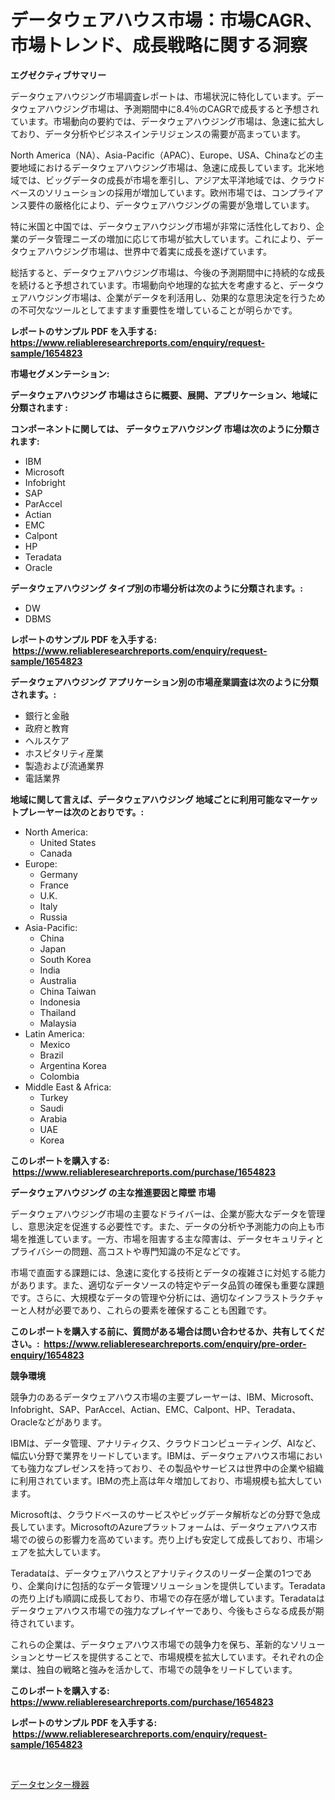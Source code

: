 <p><h1>データウェアハウス市場：市場CAGR、市場トレンド、成長戦略に関する洞察</h1></p><p><strong>エグゼクティブサマリー</strong></p>
<p><p>データウェアハウジング市場調査レポートは、市場状況に特化しています。データウェアハウジング市場は、予測期間中に8.4％のCAGRで成長すると予想されています。市場動向の要約では、データウェアハウジング市場は、急速に拡大しており、データ分析やビジネスインテリジェンスの需要が高まっています。</p><p>North America（NA）、Asia-Pacific（APAC）、Europe、USA、Chinaなどの主要地域におけるデータウェアハウジング市場は、急速に成長しています。北米地域では、ビッグデータの成長が市場を牽引し、アジア太平洋地域では、クラウドベースのソリューションの採用が増加しています。欧州市場では、コンプライアンス要件の厳格化により、データウェアハウジングの需要が急増しています。</p><p>特に米国と中国では、データウェアハウジング市場が非常に活性化しており、企業のデータ管理ニーズの増加に応じて市場が拡大しています。これにより、データウェアハウジング市場は、世界中で着実に成長を遂げています。</p><p>総括すると、データウェアハウジング市場は、今後の予測期間中に持続的な成長を続けると予想されています。市場動向や地理的な拡大を考慮すると、データウェアハウジング市場は、企業がデータを利活用し、効果的な意思決定を行うための不可欠なツールとしてますます重要性を増していることが明らかです。</p></p>
<p><strong>レポートのサンプル PDF を入手する: <a href="https://www.reliableresearchreports.com/enquiry/request-sample/1654823">https://www.reliableresearchreports.com/enquiry/request-sample/1654823</a></strong></p>
<p><strong>市場セグメンテーション:</strong></p>
<p><strong> データウェアハウジング 市場はさらに概要、展開、アプリケーション、地域に分類されます :</strong></p>
<p><strong>コンポーネントに関しては、 データウェアハウジング 市場は次のように分類されます: &nbsp;</strong></p>
<p><ul><li>IBM</li><li>Microsoft</li><li>Infobright</li><li>SAP</li><li>ParAccel</li><li>Actian</li><li>EMC</li><li>Calpont</li><li>HP</li><li>Teradata</li><li>Oracle</li></ul></p>
<p><strong> データウェアハウジング タイプ別の市場分析は次のように分類されます。:</strong></p>
<p><ul><li>DW</li><li>DBMS</li></ul></p>
<p><strong>レポートのサンプル PDF を入手する: &nbsp;<a href="https://www.reliableresearchreports.com/enquiry/request-sample/1654823">https://www.reliableresearchreports.com/enquiry/request-sample/1654823</a></strong></p>
<p><strong> データウェアハウジング アプリケーション別の市場産業調査は次のように分類されます。:</strong></p>
<p><ul><li>銀行と金融</li><li>政府と教育</li><li>ヘルスケア</li><li>ホスピタリティ産業</li><li>製造および流通業界</li><li>電話業界</li></ul></p>
<p><strong>地域に関して言えば、データウェアハウジング 地域ごとに利用可能なマーケットプレーヤーは次のとおりです。:</strong></p>
<p><ul>
    <li>
        North America:
        <ul>
            <li>United States</li>
            <li>Canada</li>
        </ul>
    </li>
    <li>
        Europe:
        <ul>
            <li>Germany</li>
            <li>France</li>
            <li>U.K.</li>
            <li>Italy</li>
            <li>Russia</li>
        </ul>
    </li>
    <li>
        Asia-Pacific:
        <ul>
            <li>China</li>
            <li>Japan</li>
            <li>South Korea</li>
            <li>India</li>
            <li>Australia</li>
            <li>China Taiwan</li>
            <li>Indonesia</li>
            <li>Thailand</li>
            <li>Malaysia</li>
        </ul>
    </li>
    <li>
        Latin America:
        <ul>
            <li>Mexico</li>
            <li>Brazil</li>
            <li>Argentina Korea</li>
            <li>Colombia</li>
        </ul>
    </li>
    <li>
        Middle East & Africa:
        <ul>
            <li>Turkey</li>
            <li>Saudi</li>
            <li>Arabia</li>
            <li>UAE</li>
            <li>Korea</li>
        </ul>
    </li>
    </ul></p>
<p><strong>このレポートを購入する: &nbsp;<a href="https://www.reliableresearchreports.com/purchase/1654823">https://www.reliableresearchreports.com/purchase/1654823</a></strong></p>
<p><strong>データウェアハウジング の主な推進要因と障壁 市場</strong></p>
<p><p>データウェアハウジング市場の主要なドライバーは、企業が膨大なデータを管理し、意思決定を促進する必要性です。また、データの分析や予測能力の向上も市場を推進しています。一方、市場を阻害する主な障害は、データセキュリティとプライバシーの問題、高コストや専門知識の不足などです。</p><p>市場で直面する課題には、急速に変化する技術とデータの複雑さに対処する能力があります。また、適切なデータソースの特定やデータ品質の確保も重要な課題です。さらに、大規模なデータの管理や分析には、適切なインフラストラクチャーと人材が必要であり、これらの要素を確保することも困難です。</p></p>
<p><strong>このレポートを購入する前に、質問がある場合は問い合わせるか、共有してください。:&nbsp; <a href="https://www.reliableresearchreports.com/enquiry/pre-order-enquiry/1654823">https://www.reliableresearchreports.com/enquiry/pre-order-enquiry/1654823</a></strong></p>
<p><strong>競争環境</strong></p>
<p><p>競争力のあるデータウェアハウス市場の主要プレーヤーは、IBM、Microsoft、Infobright、SAP、ParAccel、Actian、EMC、Calpont、HP、Teradata、Oracleなどがあります。</p><p>IBMは、データ管理、アナリティクス、クラウドコンピューティング、AIなど、幅広い分野で業界をリードしています。IBMは、データウェアハウス市場においても強力なプレゼンスを持っており、その製品やサービスは世界中の企業や組織に利用されています。IBMの売上高は年々増加しており、市場規模も拡大しています。</p><p>Microsoftは、クラウドベースのサービスやビッグデータ解析などの分野で急成長しています。MicrosoftのAzureプラットフォームは、データウェアハウス市場での彼らの影響力を高めています。売り上げも安定して成長しており、市場シェアを拡大しています。</p><p>Teradataは、データウェアハウスとアナリティクスのリーダー企業の1つであり、企業向けに包括的なデータ管理ソリューションを提供しています。Teradataの売り上げも順調に成長しており、市場での存在感が増しています。Teradataはデータウェアハウス市場での強力なプレイヤーであり、今後もさらなる成長が期待されています。</p><p>これらの企業は、データウェアハウス市場での競争力を保ち、革新的なソリューションとサービスを提供することで、市場規模を拡大しています。それぞれの企業は、独自の戦略と強みを活かして、市場での競争をリードしています。</p></p>
<p><strong>このレポートを購入する: &nbsp; <a href="https://www.reliableresearchreports.com/purchase/1654823">https://www.reliableresearchreports.com/purchase/1654823</a></strong></p>
<p><strong>レポートのサンプル PDF を入手する: &nbsp;<a href="https://www.reliableresearchreports.com/enquiry/request-sample/1654823">https://www.reliableresearchreports.com/enquiry/request-sample/1654823</a></strong><strong></strong></p>
<p>&nbsp;</p>
<p><p><a href="https://github.com/Sophiaard2003/Market-Research-Report-List-1/blob/main/710797212952.md">データセンター機器</a></p></p>